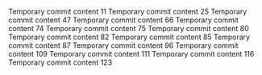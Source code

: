 Temporary commit content 11
Temporary commit content 25
Temporary commit content 47
Temporary commit content 66
Temporary commit content 74
Temporary commit content 75
Temporary commit content 80
Temporary commit content 82
Temporary commit content 85
Temporary commit content 87
Temporary commit content 96
Temporary commit content 109
Temporary commit content 111
Temporary commit content 116
Temporary commit content 123

